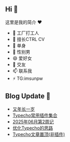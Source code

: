 ## Hi  👋

这里是我的简介 ❤️

- 🔭 工厂打工人
- 🌱 擅长CTRL CV
- 👯 单身
- 🤔 性别男
- 😄 爱好女
- 💬 交友
- 📫 联系我
- ⚡ TG:imsunpw

## Blog Update 📒
<!-- BLOG-POST-LIST:START -->
- [又年长一岁](https://www.imsun.org/archives/1750.html)
- [Typecho常用插件集合](https://www.imsun.org/archives/1749.html)
- [2025年06月第2周记](https://www.imsun.org/archives/1748.html)
- [优化Typecho的思路](https://www.imsun.org/archives/1746.html)
- [Typecho文章置顶&lpar;非插件&rpar;](https://www.imsun.org/archives/1745.html)
<!-- BLOG-POST-LIST:END -->
